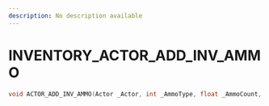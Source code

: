 ```yaml
---
description: No description available 
---
```


# INVENTORY\_ACTOR_ADD_INV_AMMO

```cpp
void ACTOR_ADD_INV_AMMO(Actor _Actor, int _AmmoType, float _AmmoCount, bool _Unk0, bool _Notify);
```
